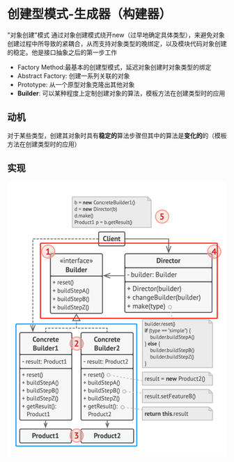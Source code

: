 # 创建型模式-生成器（构建器）
"对象创建"模式
通过对象创建模式绕开new（过早地确定具体类型），来避免对象创建过程中所导致的紧耦合，从而支持对象类型的晚绑定，以及模块代码对象创建的稳定。他是接口抽象之后的第一步工作
- Factory Method:最基本的创建型模式，延迟对象创建时对象类型的绑定
- Abstract Factory: 创建一系列关联的对象
- Prototype: 从一个原型对象克隆出其他对象
- **Builder**: 可以某种程度上定制创建对象的算法，模板方法在创建类型时的应用

## 动机
对于某些类型，创建其对象时具有**稳定的**算法步骤但其中的算法是**变化的**的（模板方法在创建类型时的应用）

## 实现
![UML](pics/13_Builder_UML.png)